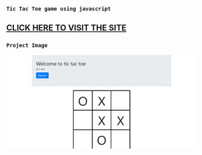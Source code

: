 ### `Tic Tac Toe game using javascript`

## [CLICK HERE TO VISIT THE SITE](https://zatch3301.github.io/Tictactoe/)

### `Project Image`
![Test Image 4](https://raw.githubusercontent.com/Deepak290701/Tictactoe/master/images/Screenshot_2020-10-02%20tic%20tac%20toe.png)
